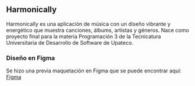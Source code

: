 ## Harmonically 

Harmonically es una aplicación de música con un diseño vibrante y energético que muestra canciones, álbums, artistas y géneros.
Nace como proyecto final para la materia Programación  3 de la Tecnicatura Universitaria de Desarrollo de Software de Upateco. 

### Diseño en Figma 

Se hizo una previa maquetación en Figma que se puede encontrar aquí:
[Figma](https://www.figma.com/design/wmDVBQXkuuUVHzmwqzpUNu/Harmonically?node-id=0-1&t=xTkhyDwav2WedJqZ-1)



